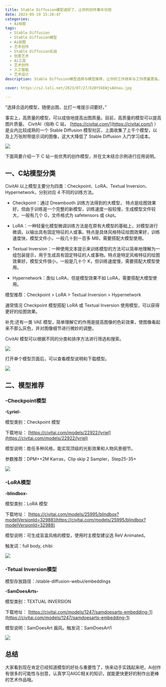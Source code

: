 ```yaml
---
title: Stable Diffusion模型选好了，让你的创作事半功倍
date: 2023-05-19 15:26:47
categories:
  - Ai绘图
tags:
  - Stable Diffusion
  - Stable Diffusion模型
  - Ai绘图
  - 艺术创作
  - Stable Diffusion实战
  - 创意艺术
  - Ai工具
  - 艺术创作
  - 人工智能
  - 艺术设计
description: Stable Diffusion模型选择与模型推荐，让你的工作效率与工作质量更高。

cover: https://s2.loli.net/2023/07/27/X28Y5kEWjsAOnau.jpg

---
```


“选择合适的模型，随便出图，比打一堆提示词要好。”

事实上，高质量的模型，可以成倍地提高出图质量。目前，高质量的模型可以提高图片质量。 CivitAI（俗称 C 站， [https://civitai.com/](https://civitai.com/) ）是业内比较成熟的一个 Stable Diffusion 模型社区，上面收集了上千个模型，以及上万张附带提示词的图像，这大大降低了 Stable Diffusion 入门学习成本。

![](https://s2.loli.net/2023/07/27/X28Y5kEWjsAOnau.jpg)

下面简要介绍一下 C 站一些优秀的创作模型，并在文末结合示例进行应用说明。

## 一、C站模型分类

CivitAI 以上模型主要分为四类：Checkpoint、LoRA、Textual Inversion、Hypernetwork，分别对应 4 不同的训练方法。

- Checkpoint：通过 Dreambooth 训练方法得到的大模型， 特点是绘图效果好，但由于训练是一个完整的新模型，训练速度一般较慢，生成模型文件较大，一般有几个 G，文件格式为 safetensors 或 ckpt。

- LoRA：一种轻量化模型微调训练方法是在原有大模型的基础上，对模型进行微调，以输出具有固定特征的人或事。特点是具体风格特征绘图效果好，训练速度快，模型文件小，一般几十到一百多 MB，需要搭配大模型使用。

- Textual Inversion：一种使用文本提示来训练模型的方法可以简单地理解为一组包装提示，用于生成具有固定特征的人或事物。特点是特定风格特征的绘图效果好，模型文件很小，一般是几十个 K，但训练速度慢，需要搭配大模型使用。

- Hypernetwork：类似 LoRA，但是模型效果不如 LoRA，需要搭配大模型使用。

模型推荐：Checkpoint > LoRA > Textual Inversion > Hypernetwork

通常情况 Checkpoint 模型搭配 LoRA 或 Textual Inversion 使用模型，可以获得更好的绘图效果。

补充:还有一类 VAE 模型，简单理解它的作用是提高图像的色彩效果，使图像看起来不那么灰色，并对图像细节进行微妙的调整。

CivitAI 模型可以根据不同的分类和排序方法进行筛选和搜索。

![](https://s2.loli.net/2023/07/27/NEsMOw2yz6YhTRp.jpg)

打开单个模型页面后，可以查看模型说明和下载模型。

![](https://s2.loli.net/2023/07/27/MslgPoxUcimZTWw.jpg)

## 二、模型推荐

### -Checkpoint模型

**-Lyriel-**

模型类别：Checkpoint 模型

下载地址： [https://civitai.com/models/22922/lyriel](https://civitai.com/models/22922/lyriel)

模型说明：胜任多种风格，能实现顶级的光影效果和人物风景细节。

参数推荐：DPM++2M Karras，Clip skip 2 Sampler，Step25-35+

![](https://s2.loli.net/2023/07/27/lL7ams3ogZeMQF2.jpg)

### -LoRA模型

**-blindbox-**

模型类别：LoRA 模型

下载地址： [https://civitai.com/models/25995/blindbox?modelVersionId=32988](https://civitai.com/models/25995/blindbox?modelVersionId=32988)

模型说明：可生成盲盒风格的模型，使用时主模型建议选 ReV Animated。

触发词：full body, chibi

![](https://s2.loli.net/2023/07/27/mT5V9NkJEZ1tnAl.jpg)

### -Tetual Inversion模型

模型存放路径：/stable-diffusion-webui/embeddings

**-SamDoesArts-**

模型类别：TEXTUAL INVERSION

下载地址： [https://civitai.com/models/1247/samdoesarts-embedding-1](https://civitai.com/models/1247/samdoesarts-embedding-1)

模型说明：SamDoesArt 画风。触发词：SamDoesArt1

![](https://s2.loli.net/2023/07/27/H5c4YCXSyTBUQ2d.jpg)

## 总结

大家看到现在肯定已经知道模型的好处与重要性了，快来动手实践起来吧，Ai创作有很多的可能性与创意，认真学习AIGC相关的知识，就能更快更好的制作出更棒的艺术作品哦。






